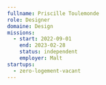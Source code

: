 ```yaml
---
fullname: Priscille Toulemonde
role: Designer
domaine: Design
missions:
  - start: 2022-09-01
    end: 2023-02-28
    status: independent
    employer: Malt
startups:
  - zero-logement-vacant
---
```



